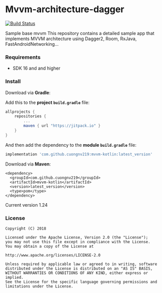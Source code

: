 # Mvvm-architecture-dagger

[![Build Status](https://travis-ci.org/cuongnv219/mvvm-kotlin.svg?branch=master)](https://travis-ci.org/cuongnv219/mvvm-kotlin)

Sample base mvvm
This repository contains a detailed sample app that implements MVVM architecture using Dagger2, Room, RxJava, FastAndroidNetworking...

### Requirements
* SDK 16 and and higher

### Install
Download via **Gradle**:

Add this to the **project `build.gradle`** file:
```gradle
allprojects {
    repositories {
        ...
        maven { url "https://jitpack.io" }
    }
}
```

And then add the dependency to the **module `build.gradle`** file:
```gradle
implementation 'com.github.cuongnv219:mvvm-kotlin:latest_version'
```

Download via **Maven**:
```
<dependency>
  <groupId>com.github.cuongnv219</groupId>
  <artifactId>mvvm-kotlin</artifactId>
  <version>latest_version</version>
  <type>pom</type>
</dependency>
```
Current version 1.24
### License
```
Copyright (C) 2018

Licensed under the Apache License, Version 2.0 (the "License");
you may not use this file except in compliance with the License.
You may obtain a copy of the License at

http://www.apache.org/licenses/LICENSE-2.0

Unless required by applicable law or agreed to in writing, software
distributed under the License is distributed on an "AS IS" BASIS,
WITHOUT WARRANTIES OR CONDITIONS OF ANY KIND, either express or implied.
See the License for the specific language governing permissions and
limitations under the License.
```